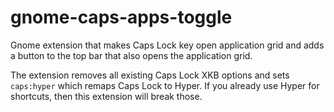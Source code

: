 # gnome-caps-apps-toggle
Gnome extension that makes Caps Lock key open application grid and adds a button to the top bar that also opens the application grid.

The extension removes all existing Caps Lock XKB options and sets `caps:hyper` which remaps Caps Lock to Hyper.
If you already use Hyper for shortcuts, then this extension will break those.
